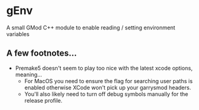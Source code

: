 # gEnv
A small GMod C++ module to enable reading / setting environment variables

## A few footnotes...

- Premake5 doesn't seem to play too nice with the latest xcode options, meaning...
    - For MacOS you need to ensure the flag for searching user paths is enabled otherwise XCode won't pick up your garrysmod headers.
    - You'll also likely need to turn off debug symbols manually for the release profile.